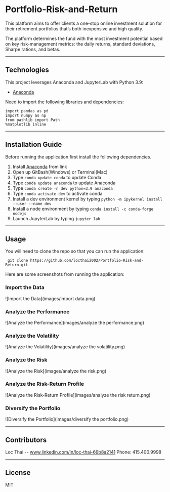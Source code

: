 # Portfolio-Risk-and-Return
This platform aims to offer clients a one-stop online investment solution for their retirement portfolios that’s both inexpensive and high quality.

The platform determines the fund with the most investment potential based on key risk-management metrics: the daily returns, standard deviations, Sharpe rations, and betas.

---

## Technologies

This project leverages Anaconda and JupyterLab with Python 3.9:

* [Anaconda](https://www.anaconda.com/products/individual) 

Need to import the following libraries and dependencies:

```
import pandas as pd
import numpy as np
from pathlib import Path
%matplotlib inline
```

---

## Installation Guide

Before running the application first install the following dependencies.

1. Install [Anaconda](https://www.anaconda.com/products/individual) from link 
2. Open up GitBash(Windows) or Terminal(Mac)
3. Type ```conda update conda``` to update Conda
4. Type ```conda update anaconda``` to update Anaconda
5. Type ```conda create -n dev python=3.9 anaconda```
6. Type ```conda activate dev``` to activate conda
7. Install a dev environment kernel by typing ```python -m ipykernel install --user --name dev```
8. Install a node environment by typing ```conda install -c conda-forge nodejs```
9. Launch JupyterLab by typing ```jupyter lab```


---

## Usage

You will need to clone the repo so that you can run the application:

```
 git clone https://github.com/locthai2002/Portfolio-Risk-and-Return.git
```

Here are some screenshots from running the application:

### Import the Data

![Import the Data](images/import data.png)

### Analyze the Performance

![Analyze the Performance](images/analyze the performance.png)

### Analyze the Volatility

![Analyze the Volatility](images/analyze the volatility.png)

### Analyze the Risk

![Analyze the Risk](images/analyze the risk.png)

### Analyze the Risk-Return Profile

![Analyze the Risk-Return Profile](images/analyze the risk return.png)

### Diversify the Portfolio

![Diversify the Portfolio](images/diversify the portfolio.png)

---

## Contributors

Loc Thai -- www.linkedin.com/in/loc-thai-69b8a2141
Phone: 415.400.9998

---

## License

MIT
